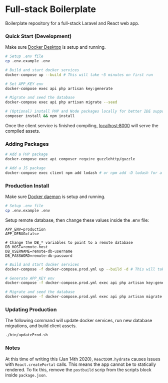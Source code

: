 # Full-stack Boilerplate

Boilerplate repository for a full-stack Laravel and React web app.

### Quick Start (Development)

Make sure [Docker Desktop](https://www.docker.com/products/docker-desktop) is setup and running.

```bash
# Setup .env file
cp .env.example .env

# Build and start docker services
docker-compose up --build # This will take ~5 minutes on first run

# Set APP_KEY env
docker-compose exec api php artisan key:generate

# Migrate and seed the database
docker-compose exec api php artisan migrate --seed

# (Optional) install PHP and Node packages locally for better IDE support
composer install && npm install
```

Once the client service is finished compiling, [localhost:8000](http://localhost:8000) will serve the compiled assets.

### Adding Packages

```bash
# Add a PHP package
docker-compose exec api composer require guzzlehttp/guzzle

# Add a JS package
docker-compose exec client npm add lodash # or npm add -D lodash for a dev dependency
```

### Production Install

Make sure [Docker daemon](https://docs.docker.com/config/daemon/) is setup and running.

```bash
# Setup .env file
cp .env.example .env
```

Setup remote database, then change these values inside the .env file:

```dotenv
APP_ENV=production
APP_DEBUG=false

# Change the DB_* variables to point to a remote database
DB_HOST=remote-host
DB_USERNAME=remote-db-username
DB_PASSWORD=remote-db-password
```

```bash
# Build and start docker services
docker-compose -f docker-compose.prod.yml up --build -d # This will take ~5 minutes on first run

# Generate APP_KEY env
docker-compose -f docker-compose.prod.yml exec api php artisan key:generate

# Migrate and seed the database
docker-compose -f docker-compose.prod.yml exec api php artisan migrate --seed
```

### Updating Production

The following command will update docker services, run new database migrations, and build client assets.

```bash
./bin/updateProd.sh
```

### Notes

At this time of writing this (Jan 14th 2020), `ReactDOM.hydrate` causes issues with `React.createPortal` calls. This means the app cannot be to statically rendered. To fix this, remove the `postbuild` scrip from the scripts block inside `package.json`.

